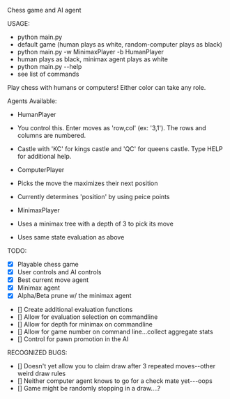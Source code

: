 Chess game and AI agent

USAGE:
 * python main.py 
  * default game (human plays as white, random-computer plays as black)
 * python main.py -w MinimaxPlayer -b HumanPlayer
  * human plays as black, minimax agent plays as white
 * python main.py --help
  * see list of commands


Play chess with humans or computers!  Either color can take any role.

Agents Available:
 * HumanPlayer
  * You control this. Enter moves as 'row,col' (ex: '3,1').  The rows and columns are numbered.
  * Castle with 'KC' for kings castle and 'QC' for queens castle.  Type HELP for additional help.

 * ComputerPlayer
  * Picks the move the maximizes their next position
  * Currently determines 'position' by using peice points

 * MinimaxPlayer
  * Uses a minimax tree with a depth of 3 to pick its move
  * Uses same state evaluation as above


TODO:
 - [x] Playable chess game
 - [x] User controls and AI controls
 - [x] Best current move agent
 - [x] Minimax agent
 - [x] Alpha/Beta prune w/ the minimax agent
 - [] Create additional evaluation functions
 - [] Allow for evaluation selection on commandline
 - [] Allow for depth for minimax on commandline
 - [] Allow for game number on command line...collect aggregate stats
 - [] Control for pawn promotion in the AI


RECOGNIZED BUGS:
 - [] Doesn't yet allow you to claim draw after 3 repeated moves--other weird draw rules
 - [] Neither computer agent knows to go for a check mate yet---oops
 - [] Game might be randomly stopping in a draw....?
